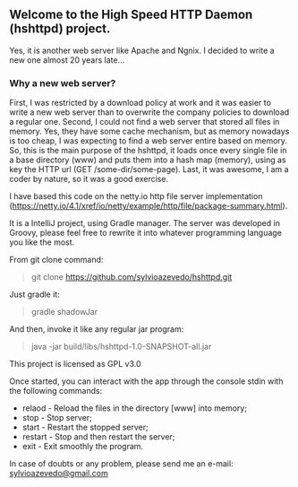 ## Welcome to the High Speed HTTP Daemon (hshttpd) project.

Yes, it is another web server like Apache and Ngnix. I decided to write a new one almost 20 years late...

### Why a new web server?
First, I was restricted by a download policy at work and it was easier to write a new web server than to overwrite the company policies to download a regular one. Second, I could not find a web server that stored all files in memory. Yes, they have some cache mechanism, but as memory nowadays is too cheap, I was expecting to find a web server entire based on memory. So, this is the main purpose of the hshttpd, it loads once every single file in a base directory (www) and puts them into a hash map (memory), using as key the HTTP url (GET /some-dir/some-page). Last, it was awesome, I am a coder by nature, so it was a good exercise.


I have based this code on the netty.io http file server implementation (https://netty.io/4.1/xref/io/netty/example/http/file/package-summary.html).

It is a IntelliJ project, using Gradle manager. The server was developed in Groovy, please feel free to rewrite it into whatever programming language you like the most.

From git clone command:

> git clone https://github.com/sylvioazevedo/hshttpd.git

Just gradle it:

> gradle shadowJar

And then, invoke it like any regular jar program:

> java -jar build/libs/hshttpd-1.0-SNAPSHOT-all.jar 

This project is licensed as GPL v3.0

Once started, you can interact with the app through the console stdin with the following commands:

  * relaod - Reload the files in the directory [www] into memory;
  * stop - Stop server;
  * start - Restart the stopped server;
  * restart - Stop and then restart the server;
  * exit - Exit smoothly the program.
  
In case of doubts or any problem, please send me an e-mail: <sylvioazevedo@gmail.com>

